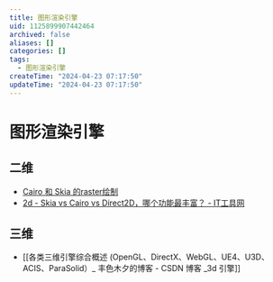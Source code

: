 ```yaml
---
title: 图形渲染引擎
uid: 1125899907442464
archived: false
aliases: []
categories: []
tags:
  - 图形渲染引擎
createTime: "2024-04-23 07:17:50"
updateTime: "2024-04-23 07:17:50"
---
```


# 图形渲染引擎

## 二维

- [Cairo 和 Skia 的raster绘制](http://www.funwoow.com/cairo-skia-raster/)
- [2d - Skia vs Cairo vs Direct2D，哪个功能最丰富？ - IT工具网](https://www.coder.work/article/6749651)

## 三维

- [[各类三维引擎综合概述 (OpenGL、DirectX、WebGL、UE4、U3D、ACIS、ParaSolid）_ 丰色木夕的博客 - CSDN 博客 _3d 引擎]]
